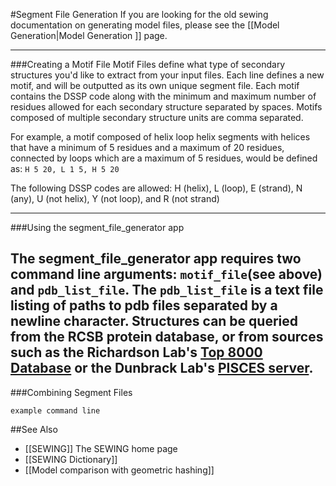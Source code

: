 #Segment File Generation
If you are looking for the old sewing documentation on generating model files, please see the [[Model Generation|Model Generation ]] page.


----------------------
###Creating a Motif File
Motif Files define what type of secondary structures you'd like to extract from your input files.
Each line defines a new motif, and will be outputted as its own unique segment file. Each motif contains the DSSP code along with the minimum and maximum number of residues allowed for each secondary structure separated by spaces. Motifs composed of multiple secondary structure units are comma separated. 

For example, a motif composed of helix loop helix segments with helices that have a minimum of 5 residues and a maximum of 20 residues, connected by loops which are a maximum of 5 residues, would be defined as: ```H 5 20, L 1 5, H 5 20```

The following DSSP codes are allowed: H (helix), L (loop), E (strand), N (any), U (not helix), Y (not loop), and R (not strand)

----------------------
###Using the segment_file_generator app

The segment_file_generator app requires two command line arguments: ```motif_file```(see above) and ```pdb_list_file```. The ```pdb_list_file``` is a text file listing of paths to pdb files separated by a newline character. Structures can be queried from the RCSB protein database, or from sources such as the Richardson Lab's [Top 8000 Database](http://kinemage.biochem.duke.edu/databases/top8000.php) or the Dunbrack Lab's [PISCES server](http://dunbrack.fccc.edu/PISCES.php).
----------------------
###Combining Segment Files

```example command line```


##See Also
* [[SEWING]] The SEWING home page
* [[SEWING Dictionary]]
* [[Model comparison with geometric hashing]]
